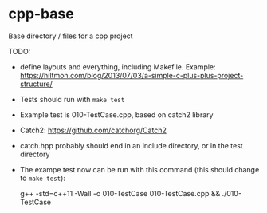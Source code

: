 # cpp-base
Base directory / files for a cpp project

TODO:
  - define layouts and everything, including Makefile. Example: https://hiltmon.com/blog/2013/07/03/a-simple-c-plus-plus-project-structure/
  - Tests should run with `make test`
  - Example test is 010-TestCase.cpp, based on catch2 library
  - Catch2: https://github.com/catchorg/Catch2
  - catch.hpp probably should end in an include directory, or in the test directory
  - The exampe test now can be run with this command (this should change to `make test`):


	g++ -std=c++11 -Wall -o 010-TestCase 010-TestCase.cpp && ./010-TestCase
